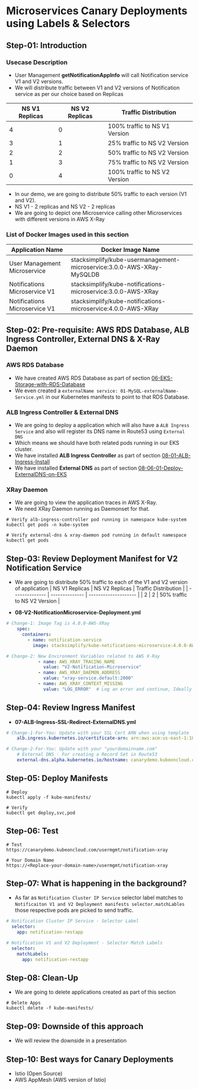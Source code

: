 # Microservices Canary Deployments using Labels & Selectors


## Step-01: Introduction
### Usecase Description
- User Management **getNotificationAppInfo**  will call Notification service V1 and V2 versions.
- We will distribute traffic between V1 and V2 versions of Notification service as per our choice based on Replicas

| NS V1 Replicas | NS V2 Replicas | Traffic Distribution | 
| -------------- | -------------- | -------------------- |
| 4 | 0 | 100% traffic to NS V1 Version |
| 3 | 1 | 25% traffic to NS V2 Version |
| 2 | 2 | 50% traffic to NS V2 Version |
| 1 | 3 | 75% traffic to NS V2 Version |
| 0 | 4 | 100% traffic to NS V2 Version |

- In our demo, we are going to distribute 50% traffic to each version (V1 and V2). 
- NS V1 - 2 replicas and NS V2 - 2 replicas
- We are going to depict one Microservice calling other Microservices with different versions in AWS X-Ray

### List of Docker Images used in this section
| Application Name                 | Docker Image Name                          |
| ------------------------------- | --------------------------------------------- |
| User Management Microservice | stacksimplify/kube-usermanagement-microservice:3.0.0-AWS-XRay-MySQLDB |
| Notifications Microservice V1 | stacksimplify/kube-notifications-microservice:3.0.0-AWS-XRay |
| Notifications Microservice V1 | stacksimplify/kube-notifications-microservice:4.0.0-AWS-XRay |

## Step-02: Pre-requisite: AWS RDS Database, ALB Ingress Controller, External DNS & X-Ray Daemon

### AWS RDS Database
- We have created AWS RDS Database as part of section [06-EKS-Storage-with-RDS-Database](/06-EKS-Storage-with-RDS-Database/README.md)
- We even created a `externalName service: 01-MySQL-externalName-Service.yml` in our Kubernetes manifests to point to that RDS Database. 

### ALB Ingress Controller & External DNS
- We are going to deploy a application which will also have a `ALB Ingress Service` and also will register its DNS name in Route53 using `External DNS`
- Which means we should have both related pods running in our EKS cluster. 
- We have installed **ALB Ingress Controller** as part of section [08-01-ALB-Ingress-Install](/08-ELB-Application-LoadBalancers/08-01-ALB-Ingress-Install/README.md)
- We have installed **External DNS** as part of section [08-06-01-Deploy-ExternalDNS-on-EKS](/08-ELB-Application-LoadBalancers/08-06-ALB-Ingress-ExternalDNS/08-06-01-Deploy-ExternalDNS-on-EKS/README.md)

### XRay Daemon
- We are going to view the application traces in AWS X-Ray.
- We need XRay Daemon running as Daemonset for that. 
```
# Verify alb-ingress-controller pod running in namespace kube-system
kubectl get pods -n kube-system

# Verify external-dns & xray-daemon pod running in default namespace
kubectl get pods
```

## Step-03: Review Deployment Manifest for V2 Notification Service
- We are going to distribute 50% traffic to each of the V1 and V2 version of application
| NS V1 Replicas | NS V2 Replicas | Traffic Distribution | 
| -------------- | -------------- | -------------------- |
| 2 | 2 | 50% traffic to NS V2 Version |

- **08-V2-NotificationMicroservice-Deployment.yml**
```yml
# Change-1: Image Tag is 4.0.0-AWS-XRay
    spec:
      containers:
        - name: notification-service
          image: stacksimplify/kube-notifications-microservice:4.0.0-AWS-XRay

# Change-2: New Environment Variables related to AWS X-Ray
            - name: AWS_XRAY_TRACING_NAME 
              value: "V2-Notification-Microservice"              
            - name: AWS_XRAY_DAEMON_ADDRESS
              value: "xray-service.default:2000"      
            - name: AWS_XRAY_CONTEXT_MISSING 
              value: "LOG_ERROR"  # Log an error and continue, Ideally RUNTIME_ERROR – Throw a runtime exception which is default option if not configured    
```


## Step-04: Review Ingress Manifest
- **07-ALB-Ingress-SSL-Redirect-ExternalDNS.yml**
```yml
# Change-1-For-You: Update with your SSL Cert ARN when using template
    alb.ingress.kubernetes.io/certificate-arn: arn:aws:acm:us-east-1:180789647333:certificate/9f042b5d-86fd-4fad-96d0-c81c5abc71e1

# Change-2-For-You: Update with your "yourdomainname.com"
    # External DNS - For creating a Record Set in Route53
    external-dns.alpha.kubernetes.io/hostname: canarydemo.kubeoncloud.com
```

## Step-05: Deploy Manifests
```
# Deploy
kubectl apply -f kube-manifests/

# Verify
kubectl get deploy,svc,pod
```
## Step-06: Test
```
# Test
https://canarydemo.kubeoncloud.com/usermgmt/notification-xray

# Your Domain Name
https://<Replace-your-domain-name>/usermgmt/notification-xray
```

## Step-07: What is happening in the background?
- As far as `Notification Cluster IP Service` selector label matches to `Notificaiton V1 and V2 Deployment manifests selector.matchLables`  those respective pods are picked to send traffic.
```yml
# Notification Cluster IP Service - Selector Label
  selector:
    app: notification-restapp

# Notification V1 and V2 Deployment - Selector Match Labels
  selector:
    matchLabels:
      app: notification-restapp         
```

## Step-08: Clean-Up
- We are going to delete applications created as part of this section
```
# Delete Apps
kubectl delete -f kube-manifests/
```

## Step-09: Downside of this approach
- We will review the downside in a presentation

## Step-10: Best ways for Canary Deployments
- Istio (Open Source)
- AWS AppMesh (AWS version of Istio)